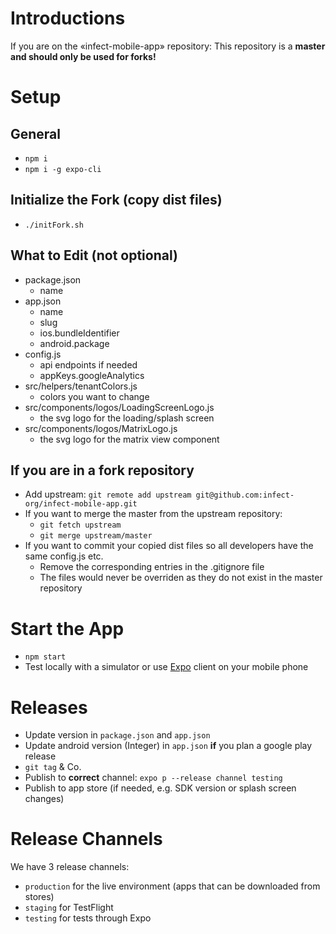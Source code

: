 # Introductions
If you are on the «infect-mobile-app» repository: This repository is a **master and should only be used for forks!**

# Setup

## General
- `npm i`
- `npm i -g expo-cli`

## Initialize the Fork (copy dist files)
- `./initFork.sh`

## What to Edit (not optional)
- package.json
  - name
- app.json
  - name
  - slug
  - ios.bundleIdentifier
  - android.package
- config.js
  - api endpoints if needed
  - appKeys.googleAnalytics
- src/helpers/tenantColors.js
  - colors you want to change
- src/components/logos/LoadingScreenLogo.js
  - the svg logo for the loading/splash screen
- src/components/logos/MatrixLogo.js
  - the svg logo for the matrix view component

## If you are in a fork repository
- Add upstream: `git remote add upstream git@github.com:infect-org/infect-mobile-app.git`
- If you want to merge the master from the upstream repository:
  - `git fetch upstream`
  - `git merge upstream/master`
- If you want to commit your copied dist files so all developers have the same config.js etc.
  - Remove the corresponding entries in the .gitignore file
  - The files would never be overriden as they do not exist in the master repository

# Start the App
- `npm start`
- Test locally with a simulator or use [Expo](https://expo.io/) client on your mobile phone

# Releases

- Update version in `package.json` and `app.json`
- Update android version (Integer) in `app.json` **if** you plan a google play release
- `git tag` & Co.
- Publish to **correct** channel: `expo p --release channel testing`
- Publish to app store (if needed, e.g. SDK version or splash screen changes)

# Release Channels

We have 3 release channels: 
- `production` for the live environment (apps that can be downloaded from stores)
- `staging` for TestFlight
- `testing` for tests through Expo
